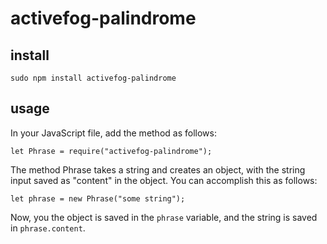 # activefog-palindrome

## install
`sudo npm install activefog-palindrome`
  
## usage
In your JavaScript file, add the method as follows:

`let Phrase = require("activefog-palindrome");`

The method Phrase takes a string and creates an object,
with the string input saved as "content" in the object.
You can accomplish this as follows:

`let phrase = new Phrase("some string");`
  
Now, you the object is saved in the `phrase` variable, 
and the string is saved in `phrase.content`.
